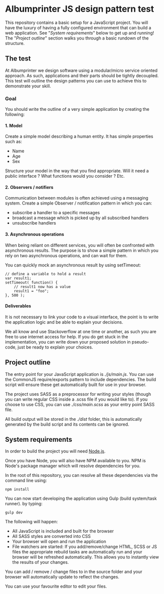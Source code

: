 # Albumprinter JS design pattern test

This repository contains a basic setup for a JavaScript project. You
will have the luxury of having a fully configured environment that can
build a web application. See "_System requirements_" below to get up
and running! The "_Project outline_" section walks you through a basic
rundown of the structure.

## The test

At Albumprinter we design software using a modular/micro service oriented
approach. As such, applications and their parts should be tightly decoupled.
This test will outline the design patterns you can use to achieve this
to demonstrate your skill.

### Goal

You should write the outline of a very simple application by creating
the following:

#### 1. Model

Create a simple model describing a human entity. It has simple properties such
as:

 * Name
 * Age
 * Sex
 
Structure your model in the way that you find appropriate. Will it need
a public interface ? What functions would you consider ? Etc.

#### 2. Observers / notifiers

Communication between modules is often achieved using a messaging system.
Create a simple Observer / notification pattern in which you can:

 * subscribe a handler to a specific messages
 * broadcast a message which is picked up by all subscribed handlers
 * unsubscribe handlers
 
#### 3. Asynchronous operations

When being reliant on different services, you will often be confronted
with asynchronous results. The purpose is to show a simple pattern in which
you rely on two asynchronous operations, and can wait for them.

You can quickly mock an asynchronous result by using setTimeout:

    // define a variable to hold a result
    var result1;
    setTimeout( function() {
        // result1 now has a value
        result1 = "foo";
    }, 500 );

#### Deliverables

It is not necessary to link your code to a visual interface, the point
is to write the application logic and be able to explain your decisions.

We all know and use Stackoverflow at one time or another, as such you are
free to use internet access for help. If you do get stuck in the implementation,
you can write down your proposed solution in pseudo-code, just be ready
to explain your choices.

## Project outline

The entry point for your JavaScript application is _./js/main.js_. You can use the
CommonJS require/exports pattern to include dependencies. The build script
will ensure these get automatically built for use in your browser.

The project uses SASS as a preprocessor for writing your styles (though you can
write regular CSS inside a .scss file if you would like to). If you choose to use CSS,
you can use _./css/main.scss_ as your entry point SASS file.

All build output will be stored in the _./dist_ folder, this is
automatically generated by the build script and its contents can be ignored.

## System requirements

In order to build the project you will need [Node.js](https://nodejs.org/en/).

Once you have Node, you will also have NPM available to you. NPM is Node's
package manager which will resolve dependencies for you.

In the root of this repository, you can resolve all these dependencies via
the command line using:

    npm install
    
You can now start developing the application using Gulp (build system/task
runner). by typing:

    gulp dev
    
The following will happen:

 * All JavaScript is included and built for the browser
 * All SASS styles are converted into CSS
 * Your browser will open and run the application
 * File watchers are started:
   If you add/remove/change HTML, SCSS or JS files the
   appropriate rebuild tasks are automatically run and your browser will
   be refreshed automatically. This allows you to instantly view the
   results of your changes.

You can add / remove / change files to in the source folder and your
browser will automatically update to reflect the changes.

You can use your favourite editor to edit your files.
